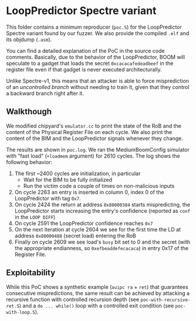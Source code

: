 # LoopPredictor Spectre variant

This folder contains a minimum reproducer (`poc.S`) for the LoopPredictor Spectre
variant found by our fuzzer. We also provide the compiled `.elf` and its
objdump (`.asm`).

You can find a detailed explanation of the PoC in the source code comments.
Basically, due to the behavior of the LoopPredictor, BOOM will
speculate to a gadget that loads the secret `0xcacacafedeadbeef` in the register
file even if that gadget is never executed architecturally.

Unlike Spectre-v1, this means that an attacker is able to force misprediction
of an _uncontrolled branch_ without needing to train it, given that they
control a backward branch right after it.

## Walkthough

We modified chipyard's `emulator.cc` to print the state of the RoB and
the content of the Physical Register File on each cycle. We also print
the content of the BIM and the LoopPredictor signals whenever they change.

The results are shown in `poc.log`. We ran the MediumBoomConfig simulator
with "fast load" (`+loadmem` argument) for 2610 cycles. The log shows
the following behavior:

1. The first ~2400 cycles are initialization, in particular
    * Wait for the BIM to be fully initialized
    * Run the victim code a couple of times on non-malicious inputs
2. On cycle 2263 an entry is inserted in column 0, index 0 of the LoopPredictor with tag `0x7`.
3. On cycle 2424 the return at address `0x80000384` starts mispredicting, the LoopPredictor
   starts increasing the entry's confidence (reported as `conf` in the `LOOP DIFF`)
4. On cycle 2591 the LoopPredictor confidence reaches `0x7`
5. On the next iteration at cycle 2604 we see for the first time the LD at
   address `0x80000488` (secret load) entering the RoB
6. Finally on cycle 2609 we see load's `busy` bit set to 0 and the secret
   (with the appropriate endianness, so `0xefbeaddefecacaca`) in entry 0x17 of the Register File.


## Exploitability

While this PoC shows a synthetic example (`auipc ra` + `ret`) that
guarantees consecutive mispredictions, the same result can be achieved
by attacking a recursive function with controlled recursion depth
(see `poc-with-recursive-ret.S`) and a `do ... while()` loop with a controlled
exit condition (see `poc-with-loop.S`).
